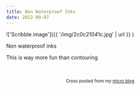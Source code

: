 ```yaml
---
title: Non Waterproof Inks
date: 2022-09-07
---
```

!['Scribble image']({{ '/img/2c0c21041c.jpg' | url }} )
<br>
<p>Non waterproof inks</p>
<p>This is way more fun than contouring</p>

<br>
<br>
<center><small>Cross posted from my <a href='http://micro.blog/joshnicholas'>micro blog</a></small></center>
<br>
    
